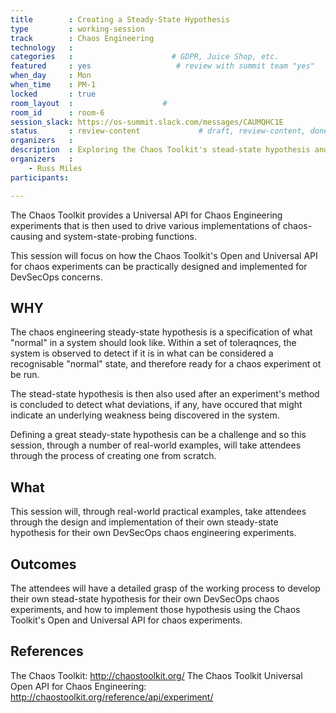 ```yaml
---
title        : Creating a Steady-State Hypothesis
type         : working-session
track        : Chaos Engineering
technology   :
categories   :                      # GDPR, Juice Shop, etc.
featured     : yes                   # review with summit team "yes"
when_day     : Mon
when_time    : PM-1
locked       : true
room_layout  :                    #
room_id      : room-6
session_slack: https://os-summit.slack.com/messages/CAUMQHC1E
status       : review-content             # draft, review-content, done
organizers   :
description  : Exploring the Chaos Toolkit's stead-state hypothesis and how one can be designed and constructed for DevSecOps concerns.
organizers   :
    - Russ Miles
participants:

---
```


The Chaos Toolkit provides a Universal API for Chaos Engineering experiments that is then used to drive various implementations of chaos-causing and system-state-probing functions.

This session will focus on how the Chaos Toolkit's Open and Universal API for chaos experiments can be practically designed and implemented for DevSecOps concerns.

## WHY

The chaos engineering steady-state hypothesis is a specification of what "normal" in a system should look like. Within a set of toleraqnces, the system is observed to detect if it is in what can be considered a recognisable "normal" state, and therefore ready for a chaos experiment ot be run.

The stead-state hypothesis is then also used after an experiment's method is concluded to detect what deviations, if any, have occured that might indicate an underlying weakness being discovered in the system.

Defining a great steady-state hypothesis can be a challenge and so this session, through a number of real-world examples, will take attendees through the process of creating one from scratch.

## What

This session will, through real-world practical examples, take attendees through the design and implementation of their own steady-state hypothesis for their own DevSecOps chaos engineering experiments.

## Outcomes

The attendees will have a detailed grasp of the working process to develop their own stead-state hypothesis for their own DevSecOps chaos experiments, and how to implement those hypothesis using the Chaos Toolkit's Open and Universal API for chaos experiments.

## References

The Chaos Toolkit: http://chaostoolkit.org/
The Chaos Toolkit Universal Open API for Chaos Engineering: http://chaostoolkit.org/reference/api/experiment/

